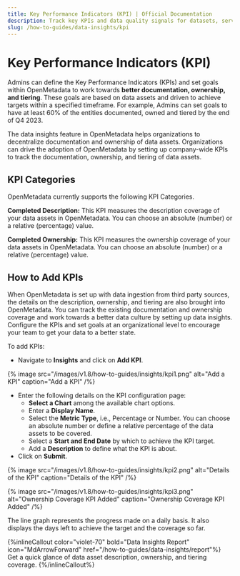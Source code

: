 ```yaml
---
title: Key Performance Indicators (KPI) | Official Documentation
description: Track key KPIs and data quality signals for datasets, services, and domains through governance dashboards.
slug: /how-to-guides/data-insights/kpi
---
```


# Key Performance Indicators (KPI)

Admins can define the Key Performance Indicators (KPIs) and set goals within OpenMetadata to work towards **better documentation, ownership, and tiering**. These goals are based on data assets and driven to achieve targets within a specified timeframe. For example, Admins can set goals to have at least 60% of the entities documented, owned and tiered by the end of Q4 2023.

The data insights feature in OpenMetadata helps organizations to decentralize documentation and ownership of data assets. Organizations can drive the adoption of OpenMetadata by setting up company-wide KPIs to track the documentation, ownership, and tiering of data assets.

## KPI Categories

OpenMetadata currently supports the following KPI Categories.

**Completed Description:** This KPI measures the description coverage of your data assets in OpenMetadata. You can choose an absolute (number) or a relative (percentage) value.

**Completed Ownership:** This KPI measures the ownership coverage of your data assets in OpenMetadata. You can choose an absolute (number) or a relative (percentage) value.

## How to Add KPIs

When OpenMetadata is set up with data ingestion from third party sources, the details on the description, ownership, and tiering are also brought into OpenMetadata. You can track the existing documentation and ownership coverage and work towards a better data culture by setting up data insights. Configure the KPIs and set goals at an organizational level to encourage your team to get your data to a better state.

To add KPIs:
- Navigate to **Insights** and click on **Add KPI**.

{% image
src="/images/v1.8/how-to-guides/insights/kpi1.png"
alt="Add a KPI"
caption="Add a KPI"
/%}

- Enter the following details on the KPI configuration page:
  - **Select a Chart** among the available chart options.
  - Enter a **Display Name**.
  - Select the **Metric Type**, i.e., Percentage or Number. You can choose an absolute number or define a relative percentage of the data assets to be covered.
  - Select a **Start and End Date** by which to achieve the KPI target.
  - Add a **Description** to define what the KPI is about.
- Click on **Submit**.

{% image
src="/images/v1.8/how-to-guides/insights/kpi2.png"
alt="Details of the KPI"
caption="Details of the KPI"
/%}

{% image
src="/images/v1.8/how-to-guides/insights/kpi3.png"
alt="Ownership Coverage KPI Added"
caption="Ownership Coverage KPI Added"
/%}

The line graph represents the progress made on a daily basis. It also displays the days left to achieve the target and the coverage so far.

{%inlineCallout
  color="violet-70"
  bold="Data Insights Report"
  icon="MdArrowForward"
  href="/how-to-guides/data-insights/report"%}
  Get a quick glance of data asset description, ownership, and tiering coverage.
{%/inlineCallout%}